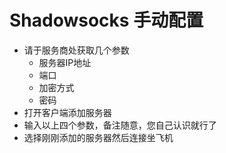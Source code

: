 # Shadowsocks 手动配置

* 请于服务商处获取几个参数
  * 服务器IP地址
  * 端口
  * 加密方式
  * 密码
* 打开客户端添加服务器
* 输入以上四个参数，备注随意，您自己认识就行了
* 选择刚刚添加的服务器然后连接坐飞机



